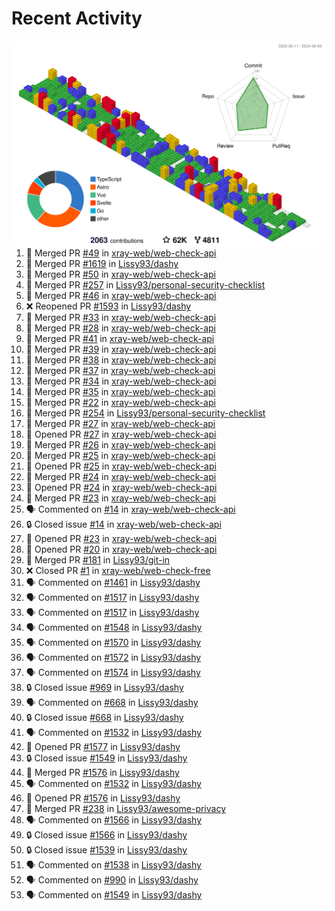# Recent Activity

<!-- Summary card -->
<a href="https://github.com/Lissy93/Lissy93/blob/master/METRICS.md">
  <img
    align="right"
    width="500"
    alt="Profile data, generated with yoshi389111/github-profile-3d-contrib"
    src="https://raw.githubusercontent.com/Lissy93/Lissy93/master/profile-3d-contrib/profile-gitblock.svg"
  />
</a>

<!--START_SECTION:activity-->
1. 🎉 Merged PR [#49](https://github.com/xray-web/web-check-api/pull/49) in [xray-web/web-check-api](https://github.com/xray-web/web-check-api)
2. 🎉 Merged PR [#1619](https://github.com/Lissy93/dashy/pull/1619) in [Lissy93/dashy](https://github.com/Lissy93/dashy)
3. 🎉 Merged PR [#50](https://github.com/xray-web/web-check-api/pull/50) in [xray-web/web-check-api](https://github.com/xray-web/web-check-api)
4. 🎉 Merged PR [#257](https://github.com/Lissy93/personal-security-checklist/pull/257) in [Lissy93/personal-security-checklist](https://github.com/Lissy93/personal-security-checklist)
5. 🎉 Merged PR [#46](https://github.com/xray-web/web-check-api/pull/46) in [xray-web/web-check-api](https://github.com/xray-web/web-check-api)
6. ❌ Reopened PR [#1593](https://github.com/Lissy93/dashy/pull/1593) in [Lissy93/dashy](https://github.com/Lissy93/dashy)
7. 🎉 Merged PR [#33](https://github.com/xray-web/web-check-api/pull/33) in [xray-web/web-check-api](https://github.com/xray-web/web-check-api)
8. 🎉 Merged PR [#28](https://github.com/xray-web/web-check-api/pull/28) in [xray-web/web-check-api](https://github.com/xray-web/web-check-api)
9. 🎉 Merged PR [#41](https://github.com/xray-web/web-check-api/pull/41) in [xray-web/web-check-api](https://github.com/xray-web/web-check-api)
10. 🎉 Merged PR [#39](https://github.com/xray-web/web-check-api/pull/39) in [xray-web/web-check-api](https://github.com/xray-web/web-check-api)
11. 🎉 Merged PR [#38](https://github.com/xray-web/web-check-api/pull/38) in [xray-web/web-check-api](https://github.com/xray-web/web-check-api)
12. 🎉 Merged PR [#37](https://github.com/xray-web/web-check-api/pull/37) in [xray-web/web-check-api](https://github.com/xray-web/web-check-api)
13. 🎉 Merged PR [#34](https://github.com/xray-web/web-check-api/pull/34) in [xray-web/web-check-api](https://github.com/xray-web/web-check-api)
14. 🎉 Merged PR [#35](https://github.com/xray-web/web-check-api/pull/35) in [xray-web/web-check-api](https://github.com/xray-web/web-check-api)
15. 🎉 Merged PR [#22](https://github.com/xray-web/web-check-api/pull/22) in [xray-web/web-check-api](https://github.com/xray-web/web-check-api)
16. 🎉 Merged PR [#254](https://github.com/Lissy93/personal-security-checklist/pull/254) in [Lissy93/personal-security-checklist](https://github.com/Lissy93/personal-security-checklist)
17. 🎉 Merged PR [#27](https://github.com/xray-web/web-check-api/pull/27) in [xray-web/web-check-api](https://github.com/xray-web/web-check-api)
18. 💪 Opened PR [#27](https://github.com/xray-web/web-check-api/pull/27) in [xray-web/web-check-api](https://github.com/xray-web/web-check-api)
19. 🎉 Merged PR [#26](https://github.com/xray-web/web-check-api/pull/26) in [xray-web/web-check-api](https://github.com/xray-web/web-check-api)
20. 🎉 Merged PR [#25](https://github.com/xray-web/web-check-api/pull/25) in [xray-web/web-check-api](https://github.com/xray-web/web-check-api)
21. 💪 Opened PR [#25](https://github.com/xray-web/web-check-api/pull/25) in [xray-web/web-check-api](https://github.com/xray-web/web-check-api)
22. 🎉 Merged PR [#24](https://github.com/xray-web/web-check-api/pull/24) in [xray-web/web-check-api](https://github.com/xray-web/web-check-api)
23. 💪 Opened PR [#24](https://github.com/xray-web/web-check-api/pull/24) in [xray-web/web-check-api](https://github.com/xray-web/web-check-api)
24. 🎉 Merged PR [#23](https://github.com/xray-web/web-check-api/pull/23) in [xray-web/web-check-api](https://github.com/xray-web/web-check-api)
25. 🗣 Commented on [#14](https://github.com/xray-web/web-check-api/issues/14) in [xray-web/web-check-api](https://github.com/xray-web/web-check-api)
26. 🔒 Closed issue [#14](https://github.com/xray-web/web-check-api/issues/14) in [xray-web/web-check-api](https://github.com/xray-web/web-check-api)
27. 💪 Opened PR [#23](https://github.com/xray-web/web-check-api/pull/23) in [xray-web/web-check-api](https://github.com/xray-web/web-check-api)
28. 💪 Opened PR [#20](https://github.com/xray-web/web-check-api/pull/20) in [xray-web/web-check-api](https://github.com/xray-web/web-check-api)
29. 🎉 Merged PR [#181](https://github.com/Lissy93/git-in/pull/181) in [Lissy93/git-in](https://github.com/Lissy93/git-in)
30. ❌ Closed PR [#1](https://github.com/xray-web/web-check-free/pull/1) in [xray-web/web-check-free](https://github.com/xray-web/web-check-free)
31. 🗣 Commented on [#1461](https://github.com/Lissy93/dashy/issues/1461) in [Lissy93/dashy](https://github.com/Lissy93/dashy)
32. 🗣 Commented on [#1517](https://github.com/Lissy93/dashy/issues/1517) in [Lissy93/dashy](https://github.com/Lissy93/dashy)
33. 🗣 Commented on [#1517](https://github.com/Lissy93/dashy/issues/1517) in [Lissy93/dashy](https://github.com/Lissy93/dashy)
34. 🗣 Commented on [#1548](https://github.com/Lissy93/dashy/issues/1548) in [Lissy93/dashy](https://github.com/Lissy93/dashy)
35. 🗣 Commented on [#1570](https://github.com/Lissy93/dashy/issues/1570) in [Lissy93/dashy](https://github.com/Lissy93/dashy)
36. 🗣 Commented on [#1572](https://github.com/Lissy93/dashy/issues/1572) in [Lissy93/dashy](https://github.com/Lissy93/dashy)
37. 🗣 Commented on [#1574](https://github.com/Lissy93/dashy/issues/1574) in [Lissy93/dashy](https://github.com/Lissy93/dashy)
38. 🔒 Closed issue [#969](https://github.com/Lissy93/dashy/issues/969) in [Lissy93/dashy](https://github.com/Lissy93/dashy)
39. 🗣 Commented on [#668](https://github.com/Lissy93/dashy/issues/668) in [Lissy93/dashy](https://github.com/Lissy93/dashy)
40. 🔒 Closed issue [#668](https://github.com/Lissy93/dashy/issues/668) in [Lissy93/dashy](https://github.com/Lissy93/dashy)
41. 🗣 Commented on [#1532](https://github.com/Lissy93/dashy/issues/1532) in [Lissy93/dashy](https://github.com/Lissy93/dashy)
42. 💪 Opened PR [#1577](https://github.com/Lissy93/dashy/pull/1577) in [Lissy93/dashy](https://github.com/Lissy93/dashy)
43. 🔒 Closed issue [#1549](https://github.com/Lissy93/dashy/issues/1549) in [Lissy93/dashy](https://github.com/Lissy93/dashy)
44. 🎉 Merged PR [#1576](https://github.com/Lissy93/dashy/pull/1576) in [Lissy93/dashy](https://github.com/Lissy93/dashy)
45. 🗣 Commented on [#1532](https://github.com/Lissy93/dashy/issues/1532) in [Lissy93/dashy](https://github.com/Lissy93/dashy)
46. 💪 Opened PR [#1576](https://github.com/Lissy93/dashy/pull/1576) in [Lissy93/dashy](https://github.com/Lissy93/dashy)
47. 🎉 Merged PR [#238](https://github.com/Lissy93/awesome-privacy/pull/238) in [Lissy93/awesome-privacy](https://github.com/Lissy93/awesome-privacy)
48. 🗣 Commented on [#1566](https://github.com/Lissy93/dashy/issues/1566) in [Lissy93/dashy](https://github.com/Lissy93/dashy)
49. 🔒 Closed issue [#1566](https://github.com/Lissy93/dashy/issues/1566) in [Lissy93/dashy](https://github.com/Lissy93/dashy)
50. 🔒 Closed issue [#1539](https://github.com/Lissy93/dashy/issues/1539) in [Lissy93/dashy](https://github.com/Lissy93/dashy)
51. 🗣 Commented on [#1538](https://github.com/Lissy93/dashy/issues/1538) in [Lissy93/dashy](https://github.com/Lissy93/dashy)
52. 🗣 Commented on [#990](https://github.com/Lissy93/dashy/issues/990) in [Lissy93/dashy](https://github.com/Lissy93/dashy)
53. 🗣 Commented on [#1549](https://github.com/Lissy93/dashy/issues/1549) in [Lissy93/dashy](https://github.com/Lissy93/dashy)
<!--END_SECTION:activity-->
